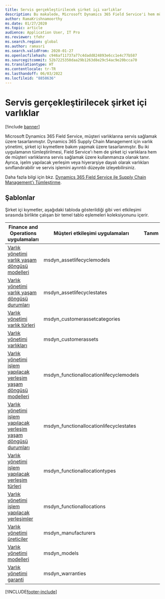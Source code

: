 ```yaml
---
title: Servis gerçekleştirilecek şirket içi varlıklar
description: Bu makalede, Microsoft Dynamics 365 Field Service'i hem müşteri varlıklarına hem de şirket içi varlıklara hizmet sağlamak için nasıl kullanabileceğiniz açıklanmıştır.
author: RamaKrishnamoorthy
ms.date: 01/27/2020
ms.topic: article
audience: Application User, IT Pro
ms.reviewer: tfehr
ms.search.region: global
ms.author: ramasri
ms.search.validFrom: 2020-01-27
ms.openlocfilehash: c946af11737a77c4dadd824893e6cc1e4c77b587
ms.sourcegitcommit: 52b7225350daa29b1263d8e29c54ac9e20bcca70
ms.translationtype: HT
ms.contentlocale: tr-TR
ms.lasthandoff: 06/03/2022
ms.locfileid: "8858636"
---
```

# <a name="in-house-assets-for-servicing"></a>Servis gerçekleştirilecek şirket içi varlıklar

[!include [banner](../../includes/banner.md)]

Microsoft Dynamics 365 Field Service, müşteri varlıklarına servis sağlamak üzere tasarlanmıştır. Dynamics 365 Supply Chain Management için varlık yönetimi, şirket içi kıymetlere bakım yapmak üzere tasarlanmıştır. Bu iki uygulamanın tümleştirilmesi, Field Service'ı hem de şirket içi varlıklara hem de müşteri varlıklarına servis sağlamak üzere kullanmanıza olanak tanır. Ayrıca, işelm yapılacak yerleşim veya hiyerarşiye dayalı olarak varlıkları sınıflandırabilir ve servis işlemini ayrıntılı düzeyde izleyebilirsiniz.

Daha fazla bilgi için bkz. [Dynamics 365 Field Service ile Supply Chain Management'ı Tümleştirme](/dynamics365/field-service/supply-chain-field-service-integration).

## <a name="templates"></a>Şablonlar

Şirket içi kıymetler, aşağıdaki tabloda gösterildiği gibi veri etkileşimi sırasında birlikte çalışan bir temel tablo eşlemeleri koleksiyonunu içerir.

| Finance and Operations uygulamaları | Müşteri etkileşimi uygulamaları | Tanım |
|-----------------------------|-----------------------------------|-------------|
[Varlık yönetimi varlık yaşam döngüsü modelleri](mapping-reference.md#119) | msdyn_assetlifecyclemodels | |
[Varlık yönetimi varlık yaşam döngüsü durumları](mapping-reference.md#120) | msdyn_assetlifecyclestates | |
[Varlık yönetimi varlık türleri](mapping-reference.md#124) | msdyn_customerassetcategories | |
[Varlık yönetimi varlıkları](mapping-reference.md#125) | msdyn_customerassets | |
[Varlık yönetimi işlem yapılacak yerleşim yaşam döngüsü modelleri](mapping-reference.md#134) | msdyn_functionallocationlifecyclemodels | |
[Varlık yönetimi işlem yapılacak yerleşim yaşam döngüsü durumları](mapping-reference.md#135) | msdyn_functionallocationlifecyclestates | |
[Varlık yönetimi işlem yapılacak yerleşim türleri](mapping-reference.md#137) | msdyn_functionallocationtypes | |
[Varlık yönetimi işlem yapılacak yerleşimler](mapping-reference.md#136) | msdyn_functionallocations | |
[Varlık yönetimi üreticiler](mapping-reference.md#153) | msdyn_manufacturers | |
[Varlık yönetimi modelleri](mapping-reference.md#154) | msdyn_models | |
[Varlık yönetimi garanti](mapping-reference.md#209) | msdyn_warranties | |

[!INCLUDE[footer-include](../../../../includes/footer-banner.md)]
